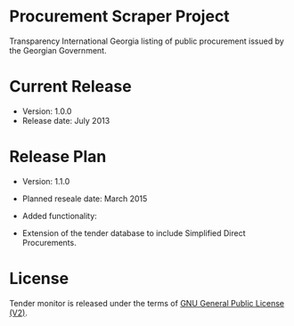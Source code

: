 # Procurement Scraper Project

Transparency International Georgia listing of public procurement issued by the Georgian Government.

# Current Release

* Version: 1.0.0
* Release date: July 2013

# Release Plan

* Version: 1.1.0
* Planned reseale date: March 2015

* Added functionality:
 * Extension of the tender database to include Simplified Direct Procurements.

# License

Tender monitor is released under the terms of [GNU General Public License (V2)](http://www.gnu.org/licenses/gpl-2.0.html).
